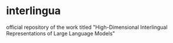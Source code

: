 # interlingua
official repository of the work titled "High-Dimensional Interlingual Representations of Large Language Models"
